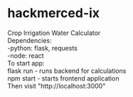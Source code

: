 # hackmerced-ix
Crop Irrigation Water Calculator  
Dependencies:  
-python: flask, requests  
-node: react  
To start app:  
flask run - runs backend for calculations  
npm start - starts frontend application  
Then visit "http://localhost:3000"
